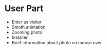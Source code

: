 # User Part
* Enter as visitor
* Smoth animation
* Zooming photo
* Installer
* Brief information about photo on mouse over
